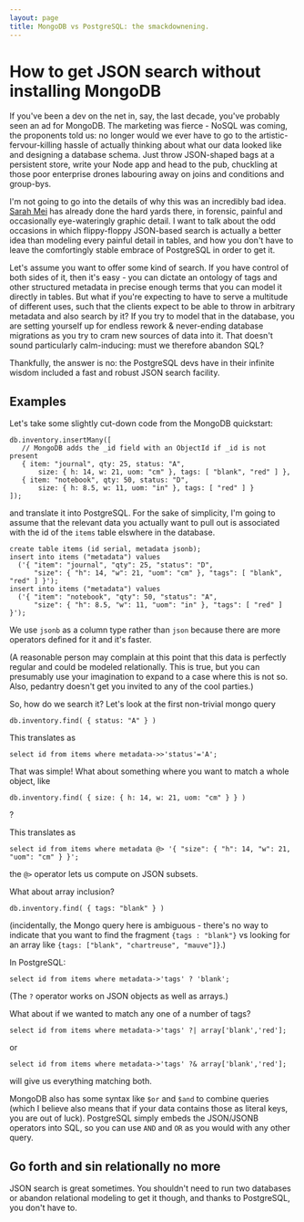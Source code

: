 ```yaml
---
layout: page
title: MongoDB vs PostgreSQL: the smackdownening.
---
```


# How to get JSON search without installing MongoDB

If you've been a dev on the net in, say, the last decade, you've
probably seen an ad for MongoDB. The marketing was fierce - NoSQL was
coming, the proponents told us: no longer would we ever have to go to
the artistic-fervour-killing hassle of actually thinking about what
our data looked like and designing a database schema. Just throw
JSON-shaped bags at a persistent store, write your Node app and head
to the pub, chuckling at those poor enterprise drones labouring away
on joins and conditions and group-bys.

I'm not going to go into the details of why this was an incredibly bad idea.
[Sarah Mei](http://www.sarahmei.com/blog/2013/11/11/why-you-should-never-use-mongodb/)
has already done the hard yards there, in forensic, painful and
occasionally eye-wateringly graphic detail. I want to talk about the
odd occasions in which flippy-floppy JSON-based search is actually a better
idea than modeling every painful detail in tables, and how you don't
have to leave the comfortingly stable embrace of PostgreSQL in order
to get it.

Let's assume you want to offer some kind of search. If you have
control of both sides of it, then it's easy - you can dictate an
ontology of tags and other structured metadata in precise enough terms
that you can model it directly in tables. But what if you're expecting
to have to serve a multitude of different uses, such that the clients
expect to be able to throw in arbitrary metadata and also search by
it? If you try to model that in the database, you are setting yourself
up for endless rework & never-ending database migrations as you try to
cram new sources of data into it. That doesn't sound particularly
calm-inducing: must we therefore abandon SQL?

Thankfully, the answer is no: the PostgreSQL devs have in their
infinite wisdom included a fast and robust JSON search facility.

## Examples

Let's take some slightly cut-down code from the MongoDB quickstart:

```
db.inventory.insertMany([
   // MongoDB adds the _id field with an ObjectId if _id is not present
   { item: "journal", qty: 25, status: "A",
       size: { h: 14, w: 21, uom: "cm" }, tags: [ "blank", "red" ] },
   { item: "notebook", qty: 50, status: "D",
       size: { h: 8.5, w: 11, uom: "in" }, tags: [ "red" ] }
]);
```

and translate it into PostgreSQL. For the sake of simplicity, I'm
going to assume that the relevant data you actually want to pull out
is associated with the id of the `items` table elswhere in the database.

```
create table items (id serial, metadata jsonb);
insert into items ("metadata") values
  ('{ "item": "journal", "qty": 25, "status": "D",
      "size": { "h": 14, "w": 21, "uom": "cm" }, "tags": [ "blank", "red" ] }');
insert into items ("metadata") values
  ('{ "item": "notebook", "qty": 50, "status": "A",
      "size": { "h": 8.5, "w": 11, "uom": "in" }, "tags": [ "red" ] }');
```

We use `jsonb` as a column type rather than `json` because there are
more operators defined for it and it's faster.

(A reasonable person may complain at this point that this data is perfectly
regular and could be modeled relationally. This is true, but you can
presumably use your imagination to expand to a case where this is not
so. Also, pedantry doesn't get you invited to any of the cool
parties.)

So, how do we search it? Let's look at the first non-trivial mongo
query

```
db.inventory.find( { status: "A" } )
```

This translates as

```
select id from items where metadata->>'status'='A';
```

That was simple! What about something where you want to match a whole
object, like

```
db.inventory.find( { size: { h: 14, w: 21, uom: "cm" } } )
```
?

This translates as
```
select id from items where metadata @> '{ "size": { "h": 14, "w": 21, "uom": "cm" } }';
```

the `@>` operator lets us compute on JSON subsets.

What about array inclusion?

```
db.inventory.find( { tags: "blank" } )
```

(incidentally, the Mongo query here is ambiguous - there's no way to
indicate that you want to find the fragment `{tags : "blank"}` vs
looking for an array like `{tags: ["blank", "chartreuse", "mauve"]}`.)

In PostgreSQL:

```
select id from items where metadata->'tags' ? 'blank';
```

(The `?` operator works on JSON objects as well as arrays.)


What about if we wanted to match any one of a number of tags?

```
select id from items where metadata->'tags' ?| array['blank','red'];
```

or

```
select id from items where metadata->'tags' ?& array['blank','red'];
```

will give us everything matching both.

MongoDB also has some syntax like `$or` and `$and` to combine queries
(which I believe also means that if your data contains those as
literal keys, you are out of luck). PostgreSQL simply embeds the
JSON/JSONB operators into SQL, so you can use `AND` and `OR` as you
would with any other query.

## Go forth and sin relationally no more

JSON search is great sometimes. You shouldn't need to run two
databases or abandon relational modeling to get it though, and thanks
to PostgreSQL, you don't have to.
